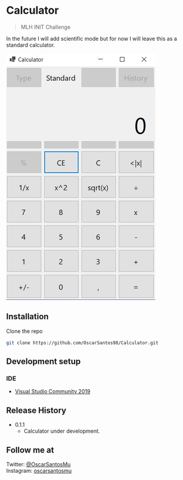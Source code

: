 # Calculator

> MLH INIT Challenge

In the future I will add scientific mode but for now I will leave this as a standard calculator.

![](static/demo.JPG)

## Installation

Clone the repo
   ```sh
   git clone https://github.com/OscarSantos98/Calculator.git
   ```

## Development setup

### IDE

- [Visual Studio Community 2019](https://visualstudio.microsoft.com/es/vs/community/)

## Release History

* 0.1.1
    * Calculator under development.

## Follow me at

Twitter: [@OscarSantosMu](https://twitter.com/OscarSantosMu)  
Instagram: [oscarsantosmu](https://instagram.com/oscarsantosmu)
